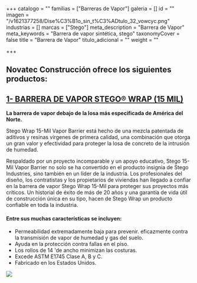 +++
catalogo = ""
familias = ["Barreras de Vapor"]
galeria = []
id = ""
imagen = "/v1621377258/Dise%C3%B1o_sin_t%C3%ADtulo_32_vowcyc.png"
industrias = []
marcas = ["Stego"]
meta_description = "Barrera de Vapor"
meta_keywords = "Barrera de vapor sintética, stego"
taxonomyCover = false
title = "Barrera de Vapor"
titulo_adicional = ""
weight = ""

+++
## Novatec Construcción ofrece los siguientes productos:

## [**1- BARRERA DE VAPOR STEGO® WRAP (15 MIL)**](https://www.stegoindustries.com/products/vapor-barrier-15-mil)

**La barrera de vapor debajo de la losa más especificada de América del Norte.**

Stego Wrap 15-Mil Vapor Barrier está hecho de una mezcla patentada de aditivos y resinas vírgenes de primera calidad, una combinación que otorga un gran valor y efectividad para proteger la losa de concreto de la intrusión de humedad.

Respaldado por un proyecto incomparable y un apoyo educativo, Stego 15-Mil Vapor Barrier no solo se ha convertido en el producto insignia de Stego Industries, sino también en un líder de la industria. Los profesionales del diseño, los contratistas y los propietarios de viviendas han llegado a confiar en la barrera de vapor Stego Wrap 15-Mil para proteger sus proyectos más críticos. Un historial de éxito de más de 20 años y una garantía de vida útil de construcción única en su tipo, hacen de Stego Wrap un producto confiable en toda la industria.

#### **Entre sus muchas características se incluyen:**

* Permeabilidad extremadamente baja para prevenir. eficazmente contra la transmisión de vapor de humedad y gas del suelo.
* Ayuda en la protección contra fallas en el piso.
* Los rollos de 14 'de ancho minimizan las costuras.
* Excede ASTM E1745 Clase A, B y C.
* Fabricado en los Estados Unidos.

![](https://res.cloudinary.com/drnun7bay/image/upload/v1621377005/WhatsApp_Image_2021-05-18_at_16.28.30_onbgra.jpg)